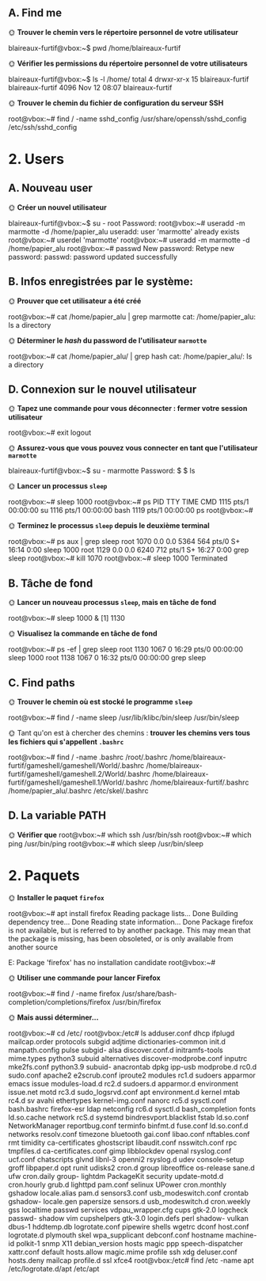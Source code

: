 

## A. Find me

🌞 **Trouver le chemin vers le répertoire personnel de votre utilisateur**

blaireaux-furtif@vbox:~$ pwd
/home/blaireaux-furtif

🌞 **Vérifier les permissions du répertoire personnel de votre utilisateurs**

blaireaux-furtif@vbox:~$ ls -l /home/
total 4
drwxr-xr-x 15 blaireaux-furtif blaireaux-furtif 4096 Nov 12 08:07 blaireaux-furtif

🌞 **Trouver le chemin du fichier de configuration du serveur SSH**

root@vbox:~# find / -name sshd_config
/usr/share/openssh/sshd_config
/etc/ssh/sshd_config

# 2. Users

## A. Nouveau user

🌞 **Créer un nouvel utilisateur**

blaireaux-furtif@vbox:~$ su - root
Password:
root@vbox:~# useradd -m marmotte -d /home/papier_alu
useradd: user 'marmotte' already exists
root@vbox:~# userdel 'marmotte'
root@vbox:~# useradd -m marmotte -d /home/papier_alu
root@vbox:~# passwd
New password:
Retype new password:
passwd: password updated successfully

## B. Infos enregistrées par le système:



🌞 **Prouver que cet utilisateur a été créé**

root@vbox:~# cat /home/papier_alu | grep marmotte
cat: /home/papier_alu: Is a directory

🌞 **Déterminer le *hash* du password de l'utilisateur `marmotte`**

root@vbox:~# cat /home/papier_alu/ | grep hash
cat: /home/papier_alu/: Is a directory



## D. Connexion sur le nouvel utilisateur

🌞 **Tapez une commande pour vous déconnecter : fermer votre session utilisateur**

root@vbox:~# exit
logout

🌞 **Assurez-vous que vous pouvez vous connecter en tant que l'utilisateur `marmotte`**

blaireaux-furtif@vbox:~$ su - marmotte
Password:
$
$ ls




🌞 **Lancer un processus `sleep`**

root@vbox:~# sleep 1000
root@vbox:~# ps
    PID TTY          TIME CMD
   1115 pts/1    00:00:00 su
   1116 pts/1    00:00:00 bash
   1119 pts/1    00:00:00 ps
root@vbox:~#

🌞 **Terminez le processus `sleep` depuis le deuxième terminal**

root@vbox:~# ps aux | grep sleep
root        1070  0.0  0.0   5364   564 pts/0    S+   16:14   0:00 sleep 1000
root        1129  0.0  0.0   6240   712 pts/1    S+   16:27   0:00 grep sleep
root@vbox:~# kill 1070
root@vbox:~# sleep 1000
Terminated
## B. Tâche de fond

🌞 **Lancer un nouveau processus `sleep`, mais en tâche de fond**

root@vbox:~# sleep 1000 &
[1] 1130

🌞 **Visualisez la commande en tâche de fond**

root@vbox:~# ps -ef | grep sleep
root        1130    1067  0 16:29 pts/0    00:00:00 sleep 1000
root        1138    1067  0 16:32 pts/0    00:00:00 grep sleep

## C. Find paths


🌞 **Trouver le chemin où est stocké le programme `sleep`**

root@vbox:~# find / -name sleep
/usr/lib/klibc/bin/sleep
/usr/bin/sleep

🌞 Tant qu'on est à chercher des chemins : **trouver les chemins vers tous les fichiers qui s'appellent `.bashrc`**

root@vbox:~# find / -name .bashrc
/root/.bashrc
/home/blaireaux-furtif/gameshell/gameshell/World/.bashrc
/home/blaireaux-furtif/gameshell/gameshell.2/World/.bashrc
/home/blaireaux-furtif/gameshell/gameshell.1/World/.bashrc
/home/blaireaux-furtif/.bashrc
/home/papier_alu/.bashrc
/etc/skel/.bashrc

## D. La variable PATH


🌞 **Vérifier que**
root@vbox:~# which ssh
/usr/bin/ssh
root@vbox:~# which ping
/usr/bin/ping
root@vbox:~# which sleep
/usr/bin/sleep
# 2. Paquets



🌞 **Installer le paquet `firefox`**

root@vbox:~# apt install firefox
Reading package lists... Done
Building dependency tree... Done
Reading state information... Done
Package firefox is not available, but is referred to by another package.
This may mean that the package is missing, has been obsoleted, or
is only available from another source

E: Package 'firefox' has no installation candidate
root@vbox:~#

🌞 **Utiliser une commande pour lancer Firefox**

root@vbox:~# find / -name firefox
/usr/share/bash-completion/completions/firefox
/usr/bin/firefox

🌞 **Mais aussi déterminer...**

root@vbox:~# cd /etc/
root@vbox:/etc# ls
adduser.conf            dhcp                    ifplugd          mailcap.order   protocols          subgid
adjtime                 dictionaries-common     init.d           manpath.config  pulse              subgid-
alsa                    discover.conf.d         initramfs-tools  mime.types      python3            subuid
alternatives            discover-modprobe.conf  inputrc          mke2fs.conf     python3.9          subuid-
anacrontab              dpkg                    ipp-usb          modprobe.d      rc0.d              sudo.conf
apache2                 e2scrub.conf            iproute2         modules         rc1.d              sudoers
apparmor                emacs                   issue            modules-load.d  rc2.d              sudoers.d
apparmor.d              environment             issue.net        motd            rc3.d              sudo_logsrvd.conf
apt                     environment.d           kernel           mtab            rc4.d              sv
avahi                   ethertypes              kernel-img.conf  nanorc          rc5.d              sysctl.conf
bash.bashrc             firefox-esr             ldap             netconfig       rc6.d              sysctl.d
bash_completion         fonts                   ld.so.cache      network         rcS.d              systemd
bindresvport.blacklist  fstab                   ld.so.conf       NetworkManager  reportbug.conf     terminfo
binfmt.d                fuse.conf               ld.so.conf.d     networks        resolv.conf        timezone
bluetooth               gai.conf                libao.conf       nftables.conf   rmt                timidity
ca-certificates         ghostscript             libaudit.conf    nsswitch.conf   rpc                tmpfiles.d
ca-certificates.conf    gimp                    libblockdev      openal          rsyslog.conf       ucf.conf
chatscripts             glvnd                   libnl-3          openni2         rsyslog.d          udev
console-setup           groff                   libpaper.d       opt             runit              udisks2
cron.d                  group                   libreoffice      os-release      sane.d             ufw
cron.daily              group-                  lightdm          PackageKit      security           update-motd.d
cron.hourly             grub.d                  lighttpd         pam.conf        selinux            UPower
cron.monthly            gshadow                 locale.alias     pam.d           sensors3.conf      usb_modeswitch.conf
crontab                 gshadow-                locale.gen       papersize       sensors.d          usb_modeswitch.d
cron.weekly             gss                     localtime        passwd          services           vdpau_wrapper.cfg
cups                    gtk-2.0                 logcheck         passwd-         shadow             vim
cupshelpers             gtk-3.0                 login.defs       perl            shadow-            vulkan
dbus-1                  hddtemp.db              logrotate.conf   pipewire        shells             wgetrc
dconf                   host.conf               logrotate.d      plymouth        skel               wpa_supplicant
debconf.conf            hostname                machine-id       polkit-1        snmp               X11
debian_version          hosts                   magic            ppp             speech-dispatcher  xattr.conf
default                 hosts.allow             magic.mime       profile         ssh                xdg
deluser.conf            hosts.deny              mailcap          profile.d       ssl                xfce4
root@vbox:/etc# find /etc -name apt
/etc/logrotate.d/apt
/etc/apt
